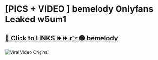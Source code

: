 
 # [PICS + VIDEO ] bemelody Onlyfans Leaked w5um1

## <h2><a href="https://clipsfans.com/bemelody&ref=git">🔗 Click to LINKS ⏩⏩ 👉 🟢 bemelody </a></h2>

<a href="https://clipsfans.com/bemelody&ref=git" rel="nofollow" data-target="animated-image.originalLink"><img src="https://i.ibb.co.com/xMMVF88/686577567.gif" alt="Viral Video Original" style="max-width: 100%; display: inline-block;" data-target="animated-image.originalImage"></a>

